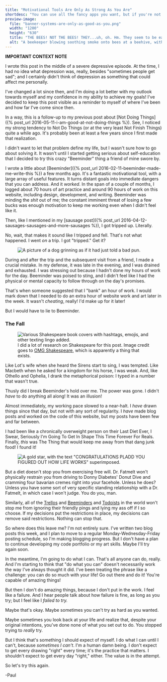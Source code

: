 ```yaml
---
title: "Motivational Tools Are Only As Strong As You Are"
shortdesc: "You can use all the fancy apps you want, but if you're not prepared to listen to them, they're not going to do much."
preview-image:
  file: "banner-systems-are-only-as-good-as-you.png"
  width: "1200"
  height: "630"
  title: "THE BEES! NOT THE BEES! THEY...uh, oh. Hm. They seem to be easily dealt with."
  alt: "A beekeeper blowing soothing smoke onto bees at a beehive, with the logo for the Beeminder application superimposed over individual bees."
---
```


<aside class="midtext-center-context">
  <strong>IMPORTANT CONTEXT NOTE</strong>
  <p>
    I wrote this post in the middle of a severe depressive episode. At the time, I had no idea what depression was, really, besides "sometimes people get sad"; and I certainly didn't think of depression as something that could affect me personally.
  </p>
  <p>
    I've changed a lot since then, and I'm doing a lot better with my outlook towards myself and my confidence in my ability to achieve my goals! I've decided to keep this post visible as a reminder to myself of where I've been and how far I've come since then.
  </p>
</aside>

In a way, this is a follow-up to my previous post about [Not Doing Things]({% post_url 2016-05-11-i-am-good-at-not-doing-things %}). See, I noticed my strong tendency to Not Do Things (or at the very least Not Finish Things) quite a while ago. It's probably been at least a few years since I first made that realization.

I didn't want to let that problem define my life, but I wasn't sure how to go about solving it. It wasn't until I started getting serious about self-education that I decided to try this crazy "Beeminder" thing a friend of mine swore by.

<!--more-->

I wrote a little about [Beeminder]({% post_url 2016-02-11-beeminder-made-me-write-this %}) a few months ago. It's a fantastic motivational tool, with a large array of useful features. It turns distant goals into immediate dangers that you can address. And it _worked_. In the span of a couple of months, I logged about 70 hours of art practice and around 90 hours of work on this website, including design, development, and writing. Beeminder was minding the _shit_ out of me; the constant imminent threat of losing a few bucks was enough motivation to keep me working even when I didn't feel like it.

Then, like I mentioned in my [sausage post]({% post_url 2016-04-12-sausages-sausages-and-more-sausages %}), I got tripped up. Literally.

No, wait, that makes it sound like I tripped and fell. That's not what happened. I went _on_ a trip. I got "tripped." Get it?

<aside class="midtext-center">
    <figure>
        <img title="GET IT" alt="A picture of a dog grinning as if it had just told a bad pun." src="{{ site.baseurl }}{{ site.assetspath }}pun-dog.png"/>
    </figure>
</aside>

During and after the trip and the subsequent visit from a friend, I made a crucial mistake. In my defense, it was late in the evening, and I was drained and exhausted. I was stressing out because I hadn't done my hours of work for the day. Beeminder was poised to sting, and I didn't feel like I had the physical or mental capacity to follow through on the day's promises.

That's when someone suggested that I "bank" an hour of work. I would mark down that I needed to do an extra hour of website work and art later in the week. It wasn't _cheating_, really! I'd make up for it later!

But I would have to lie to Beeminder.

### The Fall ###

<aside class="midtext-right">
    <figure>
        <img title="tfw mercutio is 2 lit n wont turn down" alt="Various Shakespeare book covers with hashtags, emojis, and other texting lingo added." src="{{ site.baseurl }}{{ site.assetspath }}shakespeare-research.jpg"/>
        <figcaption>I did a lot of research on Shakespeare for this post. Image credit goes to <a href="http://www.penguinrandomhouse.com/series/OGS/omg-shakespeare">OMG Shakespeare</a>, which is apparently a thing that exists.</figcaption>
    </figure>
</aside>

Like Lot's wife when she heard the Sirens start to sing, I was tempted. Like Macbeth when he asked for a kingdom for his horse, I was weak. And, like Othello and Ophelia, I drank the metaphorical poison: I typed in a number that wasn't true. 

Thusly did I break Beeminder's hold over me. The power was gone. I didn't _have_ to do anything all along! It was an illusion!

Almost immediately, my working pace slowed to a near-halt. I _have_ drawn things since that day, but not with any sort of regularity. I _have_ made blog posts and worked on the code of this website, but my posts have been few and far between.

I had been like a chronically overweight person on their Last Diet Ever, I Swear, Seriously I'm Going To Get In Shape This Time Forever For Reals. Finally, _this_ was The Thing that would keep me away from that dang junk food! I found it!

<aside class="midtext-center">
    <figure>
        <img title="GOLD. STAR." alt="A gold star, with the text &quot;CONGRATULATIONS PLADD YOU FIGURED OUT HOW LIFE WORKS&quot; superimposed." src="{{ site.baseurl }}{{ site.assetspath }}gold-star.png"/>
    </figure>
</aside>

But a diet doesn't stop you from exercising free will. Dr. Fatmelt won't physically restrain you from driving to Donny Diabetes' Donut Dive and cramming four bavarian cremes right into your facehole. Unless he does? Unless you have some sort of very specific standing relationship with a Dr. Fatmelt, in which case I won't judge. You do you, man.

Similarly, all of the [Trellos](https://trello.com/) and [Beeminders](http://www.beeminder.com) and [Todoists](https://todoist.com/) in the world won't stop me from ignoring their friendly pings and lying my ass off if I so choose. If my decisions put the restrictions in place, my decisions can remove said restrictions. Nothing can stop that.

So where does this leave me? I'm not entirely sure. I've written two blog posts this week, and I plan to move to a regular Monday-Wednesday-Friday posting schedule, so I'm making blogging progress. But I don't have a plan to continue developing my code portfolio or my art skills. Maybe I'll try again soon.

In the meantime, I'm going to do what I can. That's all anyone can do, really. And I'm starting to think that "do what you can" doesn't necessarily work the way I've always thought it did. I've been treating the phrase like a challenge: you can do so much with your life! Go out there and do it! You're capable of amazing things!

But then I don't do amazing things, because I don't put in the work. I feel like a failure. And I hear people talk about how failure is fine, as long as you try; but I feel like I _failed to try._

Maybe that's okay. Maybe sometimes you can't try as hard as you wanted.

Maybe sometimes you look back at your life and realize that, despite your original intentions, you've done none of what you set out to do. You stopped trying to _really_ try.

But I think that's something I should expect of myself. I do what I can until I can't, because _sometimes I can't_. I'm a human damn being. I don't expect to get every drawing "right" every time; it's the practice that matters. I shouldn't expect to get every day "right," either. The value is in the attempt.

So let's try this again.

-Paul